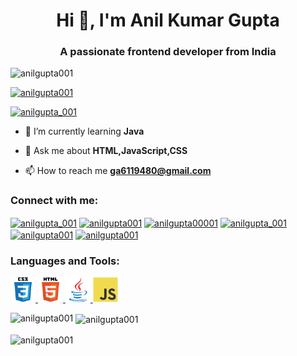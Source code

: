 <h1 align="center">Hi 👋, I'm Anil Kumar Gupta</h1>
<h3 align="center">A passionate frontend developer from India</h3>

<p align="left"> <img src="https://komarev.com/ghpvc/?username=anilgupta001&label=Profile%20views&color=0e75b6&style=flat" alt="anilgupta001" /> </p>

<p align="left"> <a href="https://github.com/ryo-ma/github-profile-trophy"><img src="https://github-profile-trophy.vercel.app/?username=anilgupta001" alt="anilgupta001" /></a> </p>

<p align="left"> <a href="https://twitter.com/anilgupta_001" target="blank"><img src="https://img.shields.io/twitter/follow/anilgupta_001?logo=twitter&style=for-the-badge" alt="anilgupta_001" /></a> </p>

- 🌱 I’m currently learning **Java**

- 💬 Ask me about **HTML,JavaScript,CSS**

- 📫 How to reach me **ga6119480@gmail.com**

<h3 align="left">Connect with me:</h3>
<p align="left">
<a href="https://twitter.com/anilgupta_001" target="blank"><img align="center" src="https://raw.githubusercontent.com/rahuldkjain/github-profile-readme-generator/master/src/images/icons/Social/twitter.svg" alt="anilgupta_001" height="30" width="40" /></a>
<a href="https://linkedin.com/in/anilgupta001" target="blank"><img align="center" src="https://raw.githubusercontent.com/rahuldkjain/github-profile-readme-generator/master/src/images/icons/Social/linked-in-alt.svg" alt="anilgupta001" height="30" width="40" /></a>
<a href="https://fb.com/anilgupta00001" target="blank"><img align="center" src="https://raw.githubusercontent.com/rahuldkjain/github-profile-readme-generator/master/src/images/icons/Social/facebook.svg" alt="anilgupta00001" height="30" width="40" /></a>
<a href="https://instagram.com/anilgupta_001" target="blank"><img align="center" src="https://raw.githubusercontent.com/rahuldkjain/github-profile-readme-generator/master/src/images/icons/Social/instagram.svg" alt="anilgupta_001" height="30" width="40" /></a>
<a href="https://www.hackerrank.com/anilgupta001" target="blank"><img align="center" src="https://raw.githubusercontent.com/rahuldkjain/github-profile-readme-generator/master/src/images/icons/Social/hackerrank.svg" alt="anilgupta001" height="30" width="40" /></a>
<a href="https://www.leetcode.com/anilgupta001" target="blank"><img align="center" src="https://raw.githubusercontent.com/rahuldkjain/github-profile-readme-generator/master/src/images/icons/Social/leet-code.svg" alt="anilgupta001" height="30" width="40" /></a>

</p>

<h3 align="left">Languages and Tools:</h3>
<p align="left"> <a href="https://www.w3schools.com/css/" target="_blank" rel="noreferrer"> <img src="https://raw.githubusercontent.com/devicons/devicon/master/icons/css3/css3-original-wordmark.svg" alt="css3" width="40" height="40"/> </a> <a href="https://www.w3.org/html/" target="_blank" rel="noreferrer"> <img src="https://raw.githubusercontent.com/devicons/devicon/master/icons/html5/html5-original-wordmark.svg" alt="html5" width="40" height="40"/> </a> <a href="https://www.java.com" target="_blank" rel="noreferrer"> <img src="https://raw.githubusercontent.com/devicons/devicon/master/icons/java/java-original.svg" alt="java" width="40" height="40"/> </a> <a href="https://developer.mozilla.org/en-US/docs/Web/JavaScript" target="_blank" rel="noreferrer"> <img src="https://raw.githubusercontent.com/devicons/devicon/master/icons/javascript/javascript-original.svg" alt="javascript" width="40" height="40"/> </a> </p>

<p><img align="left" src="https://github-readme-stats.vercel.app/api/top-langs?username=anilgupta001&show_icons=true&locale=en&layout=compact" alt="anilgupta001" /></p>

<p>&nbsp;<img align="center" src="https://github-readme-stats.vercel.app/api?username=anilgupta001&show_icons=true&locale=en" alt="anilgupta001" /></p>

<p><img align="center" src="https://github-readme-streak-stats.herokuapp.com/?user=anilgupta001&" alt="anilgupta001" /></p>
